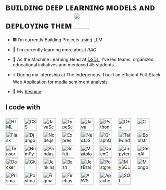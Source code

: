 <p left align=500%>                                         <h1> ʙᴜɪʟᴅɪɴɢ ᴅᴇᴇᴘ ʟᴇᴀʀɴɪɴɢ ᴍᴏᴅᴇʟꜱ ᴀɴᴅ ᴅᴇᴘʟᴏʏɪɴɢ ᴛʜᴇᴍ 
   <img  width ="50px" src="https://encrypted-tbn0.gstatic.com/images?q=tbn:ANd9GcSgV6iddHeFGuPg8DRE_-IJwHPhMaACAxnFMV7XM_MDGHy5QutnbNJxoKgIvsx9-R4xc7E&usqp=CAU"> </h1>  </p>
 

- 🎆 I’m currently Building Projects using LLM
 
- 🤔 I’m currently learning more about *RAG*

- 🌱 As the Machine Learning Head at [DSDL](https://github.com/Data-Science-and-Deep-Learning-Club), I've led teams, organized educational initiatives and mentored 45 students. 

- ⚡  During my internship at The Indegenous, I built an efficient Full-Stack Web Application for media sentiment analysis.

- 📙  My [Resume](https://drive.google.com/file/d/13Uw56PdOs6KjpcCbGvNxfY-ehaQHGkwv/view?usp=sharing)




<h2 align="left">I code with</h2>

###

<div align="left">
  <!-- Web, Backend, Languages -->
  <img src="https://skillicons.dev/icons?i=html" height="40" alt="HTML" />
  <img width="12" />
  <img src="https://skillicons.dev/icons?i=css" height="40" alt="CSS" />
  <img width="12" />
  <img src="https://skillicons.dev/icons?i=js" height="40" alt="JavaScript" />
  <img width="12" />
  <img src="https://cdn.simpleicons.org/typescript/3178C6" height="40" alt="TypeScript" />
  <img width="12" />
  <img src="https://skillicons.dev/icons?i=java" height="40" alt="Java" />
  <img width="12" />
  <img src="https://skillicons.dev/icons?i=py" height="40" alt="Python" />
  <img width="12" />
  <img src="https://skillicons.dev/icons?i=cpp" height="40" alt="C++" />
  <img width="12" />
  <img src="https://cdn.simpleicons.org/c/A8B9CC" height="40" alt="C" />
  <img width="12" />

  <!-- Frameworks & Libraries -->
  <img src="https://skillicons.dev/icons?i=flask" height="40" alt="Flask" />
  <img width="12" />
  <img src="https://skillicons.dev/icons?i=django" height="40" alt="Django" />
  <img width="12" />
  <img src="https://skillicons.dev/icons?i=nodejs" height="40" alt="Node.js" />
  <img width="12" />
  <img src="https://skillicons.dev/icons?i=express" height="40" alt="Express" />
  <img width="12" />
  <img src="https://skillicons.dev/icons?i=nestjs" height="40" alt="NestJS" />
  <img width="12" />
  <img src="https://skillicons.dev/icons?i=graphql" height="40" alt="GraphQL" />
  <img width="12" />
  <img src="https://skillicons.dev/icons?i=tailwind" height="40" alt="TailwindCSS" />
  <img width="12" />
  <img src="https://cdn.simpleicons.org/bootstrap/7952B3" height="40" alt="Bootstrap" />
  <img width="12" />

  <!-- ML & AI -->
  <img src="https://cdn.simpleicons.org/tensorflow/FF6F00" height="40" alt="TensorFlow" />
  <img width="12" />
  <img src="https://cdn.simpleicons.org/numpy/013243" height="40" alt="NumPy" />
  <img width="12" />
  <img src="https://cdn.simpleicons.org/pandas/150458" height="40" alt="Pandas" />
  <img width="12" />
  <img src="https://cdn.simpleicons.org/scikit-learn/F7931E" height="40" alt="Scikit-learn" />
  <img width="12" />
  <img src="https://cdn.simpleicons.org/matplotlib/11557C" height="40" alt="Matplotlib" />
  <img width="12" />
  <img src="https://cdn.simpleicons.org/opencv/5C3EE8" height="40" alt="OpenCV" />
  <img width="12" />
  <img src="https://cdn.simpleicons.org/jupyter/F37626" height="40" alt="Jupyter" />
  <img width="12" />

  <!-- GenAI (custom icon suggestion) -->
  <img src="https://cdn.simpleicons.org/openai/412991" height="40" alt="GenAI" />
  <img width="12" />

  <!-- DevOps & Tools -->
  <img src="https://skillicons.dev/icons?i=docker" height="40" alt="Docker" />
  <img width="12" />
  <img src="https://skillicons.dev/icons?i=git" height="40" alt="Git" />
  <img width="12" />
  <img src="https://skillicons.dev/icons?i=jenkins" height="40" alt="Jenkins" />
  <img width="12" />
  <img src="https://cdn.simpleicons.org/gnubash/4EAA25" height="40" alt="Bash" />
  <img width="12" />
  <img src="https://cdn.simpleicons.org/jetbrains/000000" height="40" alt="JetBrains IDE" />
  <img width="12" />

  <!-- Databases -->
  <img src="https://skillicons.dev/icons?i=postgresql" height="40" alt="PostgreSQL" />
  <img width="12" />
  <img src="https://skillicons.dev/icons?i=mysql" height="40" alt="MySQL" />
  <img width="12" />
  <img src="https://skillicons.dev/icons?i=mongodb" height="40" alt="MongoDB" />
  <img width="12" />
  <img src="https://skillicons.dev/icons?i=prisma" height="40" alt="Prisma" />
  <img width="12" />

  <!-- Tools & Cloud -->
  <img src="https://skillicons.dev/icons?i=postman" height="40" alt="Postman" />
  <img width="12" />
  <img src="https://skillicons.dev/icons?i=figma" height="40" alt="Figma" />
  <img width="12" />
  <img src="https://skillicons.dev/icons?i=firebase" height="40" alt="Firebase" />
  <img width="12" />
  <img src="https://cdn.simpleicons.org/aws/FF9900" height="40" alt="AWS" />
  <img width="12" />
  <img src="https://skillicons.dev/icons?i=kafka" height="40" alt="Apache Kafka" />
  <img width="12" />

  <!-- SQL -->
  <img src="https://skillicons.dev/icons?i=sqlite" height="40" alt="SQL" />
</div>




